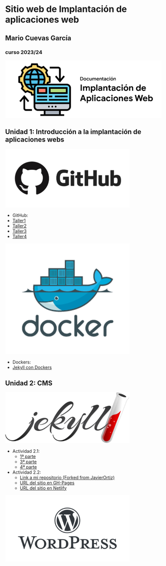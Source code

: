 # __Sitio web de Implantación de aplicaciones web__
## Mario Cuevas García
### curso 2023/24

![IAW](/imgMD/i1.PNG)
<br>

## __Unidad 1: Introducción a la implantación de aplicaciones webs__

<img src="imgMD/i2.PNG" alt="github" width="400"/>

* GitHub:
 * [Taller1](unidad1/taller1.md)
 * [Taller2](unidad1/taller2.md)
 * [Taller3](unidad1/taller3.md)
 * [Taller4](unidad1/taller4.md)
   
<img src="imgMD/dock.png" alt="dockers" width="400"/>

* Dockers:
 * [Jekyll con Dockers](unidad1/JekyllDockers.md)

## __Unidad 2: CMS__
<img src="imgMD/i3.png" alt="jekyll" width="400"/>

* Actividad 2.1:
  * [1ª parte](unidad2/Jekyll.md)
  * [3ª parte](https://mariocuee38.github.io/Lagrange/)
  * [4ª parte](https://master--verdant-cajeta-cb8c87.netlify.app/)
* Actividad 2.2:
  * [Link a mi repositorio (Forked from JavierOrtiz)](https://github.com/mariocuee38/actividad2.2_zoo)
  * [URL del sitio en GH-Pages](https://javierortizsanchez.github.io/actividad2.2_zoo/)
  * [URL del sitio en Netlify](https://gh-pages--actividad2-2-zoo-mariojavier.netlify.app/)

<img src="imgMD/i4.png" alt="wordpress" width="400"/>
